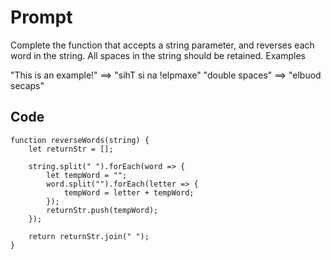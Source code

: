 # Prompt
Complete the function that accepts a string parameter, and reverses each word in the string. All spaces in the string should be retained.
Examples

"This is an example!" ==> "sihT si na !elpmaxe"
"double  spaces"      ==> "elbuod  secaps"




## Code
```javscript
function reverseWords(string) {
    let returnStr = [];

    string.split(" ").forEach(word => {
        let tempWord = "";
        word.split("").forEach(letter => {
            tempWord = letter + tempWord;
        });
        returnStr.push(tempWord);
    });

    return returnStr.join(" ");
}
```
